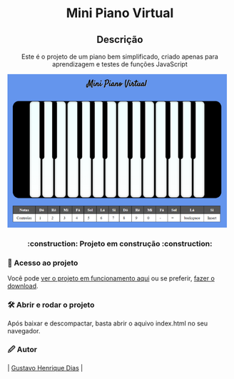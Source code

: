 <h1 align="center"> Mini Piano Virtual </h1>
<h2 align="center"> Descrição </h2>
<p align="center">Este é o projeto de um piano bem simplificado, criado apenas para aprendizagem e testes de funções JavaScript</p>


![Imagem de um piano virtual](https://github.com/GHenrk/mini-piano-virtual/blob/master/imagens/imagemReadme.png?raw=true)

<h3 align="center"> 
    :construction:  Projeto em construção  :construction:
</h3>

### 📁 Acesso ao projeto

Você pode [ver o projeto em funcionamento aqui](https://mini-piano-virtual.vercel.app/) ou se preferir, [fazer o download](https://github.com/GHenrk/mini-piano-virtual/archive/refs/tags/v0.1.2.zip). 

### 🛠️ Abrir e rodar o projeto

Após baixar e descompactar, basta abrir o aquivo index.html no seu navegador.


###  🖉 Autor

| [Gustavo Henrique Dias](https://github.com/GHenrk) | 
